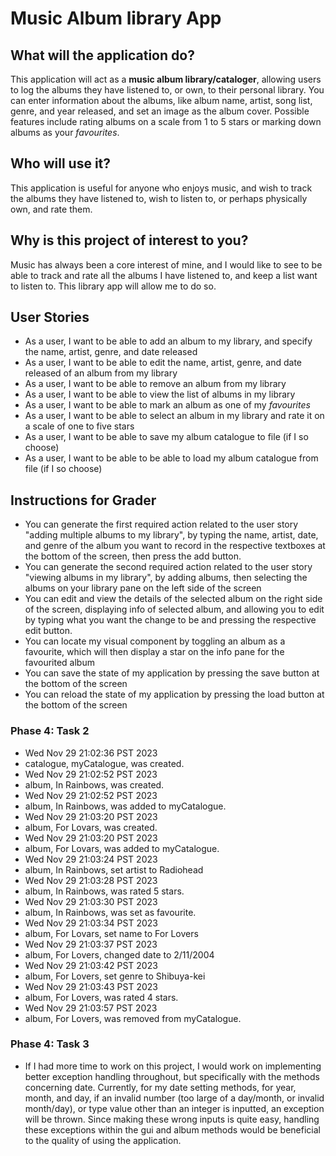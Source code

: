 # Music Album library App

## What will the application do?
This application will act as a **music album library/cataloger**, allowing users to log the albums they have listened to, or own, to their personal library. You can enter information about the albums, like album name, artist, song list, genre, and year released, and set an image as the album cover. Possible features include rating albums on a scale from 1 to 5 stars or marking down albums as your *favourites*.

## Who will use it?
This application is useful for anyone who enjoys music, and wish to track the albums they have listened to, wish to listen to, or perhaps physically own, and rate them. 

## Why is this project of interest to you?
Music has always been a core interest of mine, and I would like to see to be able to track and rate all the albums I have listened to, and keep a list want to listen to. This library app will allow me to do so.

## User Stories

- As a user, I want to be able to add an album to my library, and specify the name, artist, genre, and date released
- As a user, I want to be able to edit the name, artist, genre, and date released of an album from my library
- As a user, I want to be able to remove an album from my library
- As a user, I want to be able to view the list of albums in my library
- As a user, I want to be able to mark an album as one of my *favourites*
- As a user, I want to be able to select an album in my library and rate it on a scale of one to five stars
- As a user, I want to be able to save my album catalogue to file (if I so choose)
- As a user, I want to be able to be able to load my album catalogue from file (if I so choose)

## Instructions for Grader

- You can generate the first required action related to the user story "adding multiple albums to my library", by typing the name, artist, date, and genre of the album you want to record in the respective textboxes at the bottom of the screen, then press the add button.
- You can generate the second required action related to the user story "viewing albums in my library", by adding albums, then selecting the albums on your library pane on the left side of the screen
- You can edit and view the details of the selected album on the right side of the screen, displaying info of selected album, and allowing you to edit by typing what you want the change to be and pressing the respective edit button.
- You can locate my visual component by toggling an album as a favourite, which will then display a star on the info pane for the favourited album
- You can save the state of my application by pressing the save button at the bottom of the screen
- You can reload the state of my application by pressing the load button at the bottom of the screen

### Phase 4: Task 2
- Wed Nov 29 21:02:36 PST 2023 
- catalogue, myCatalogue, was created.
- Wed Nov 29 21:02:52 PST 2023
- album, In Rainbows, was created. 
- Wed Nov 29 21:02:52 PST 2023 
- album, In Rainbows, was added to myCatalogue. 
- Wed Nov 29 21:03:20 PST 2023 
- album, For Lovars, was created. 
- Wed Nov 29 21:03:20 PST 2023 
- album, For Lovars, was added to myCatalogue. 
- Wed Nov 29 21:03:24 PST 2023 
- album, In Rainbows, set artist to Radiohead 
- Wed Nov 29 21:03:28 PST 2023 
- album, In Rainbows, was rated 5 stars. 
- Wed Nov 29 21:03:30 PST 2023 
- album, In Rainbows, was set as favourite. 
- Wed Nov 29 21:03:34 PST 2023 
- album, For Lovars, set name to For Lovers 
- Wed Nov 29 21:03:37 PST 2023 
- album, For Lovers, changed date to 2/11/2004 
- Wed Nov 29 21:03:42 PST 2023 
- album, For Lovers, set genre to Shibuya-kei 
- Wed Nov 29 21:03:43 PST 2023 
- album, For Lovers, was rated 4 stars. 
- Wed Nov 29 21:03:57 PST 2023 
- album, For Lovers, was removed from myCatalogue.

### Phase 4: Task 3
- If I had more time to work on this project, I would work on implementing better exception handling throughout, but specifically with the methods concerning date. Currently, for my date setting methods, for year, month, and day, if an invalid number (too large of a day/month, or invalid month/day), or type value other than an integer is inputted, an exception will be thrown. Since making these wrong inputs is quite easy, handling these exceptions within the gui and album methods would be beneficial to the quality of using the application.